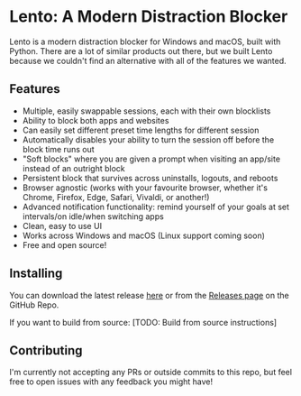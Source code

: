 # Lento: A Modern Distraction Blocker

Lento is a modern distraction blocker for Windows and macOS, built with Python. There are a lot of similar products out there, but we built Lento because we couldn't find an alternative with all of the features we wanted.

## Features
- Multiple, easily swappable sessions, each with their own blocklists
- Ability to block both apps and websites
- Can easily set different preset time lengths for different session
- Automatically disables your ability to turn the session off before the block time runs out
- "Soft blocks" where you are given a prompt when visiting an app/site instead of an outright block
- Persistent block that survives across uninstalls, logouts, and reboots
- Browser agnostic (works with your favourite browser, whether it's Chrome, Firefox, Edge, Safari, Vivaldi, or another!)
- Advanced notification functionality: remind yourself of your goals at set intervals/on idle/when switching apps
- Clean, easy to use UI
- Works across Windows and macOS (Linux support coming soon)
- Free and open source!

## Installing
You can download the latest release [here]() or from the [Releases page]() on the GitHub Repo.

If you want to build from source:
[TODO: Build from source instructions]

## Contributing
I'm currently not accepting any PRs or outside commits to this repo, but feel free to open issues with any feedback you might have!
